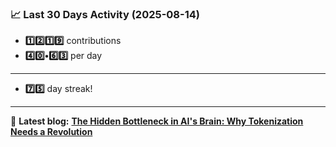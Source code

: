 <!--START_STATS-->
### 📈 Last 30 Days Activity (2025-08-14)  
- **1️⃣2️⃣1️⃣9️⃣** contributions  
- **4️⃣0️⃣•6️⃣3️⃣** per day
---
- **7️⃣5️⃣** day streak!
---
📝 **Latest blog:** [**The Hidden Bottleneck in AI's Brain: Why Tokenization Needs a Revolution**](https://andriak.com/blog/tokenization-revolution)
<!--END_STATS-->
